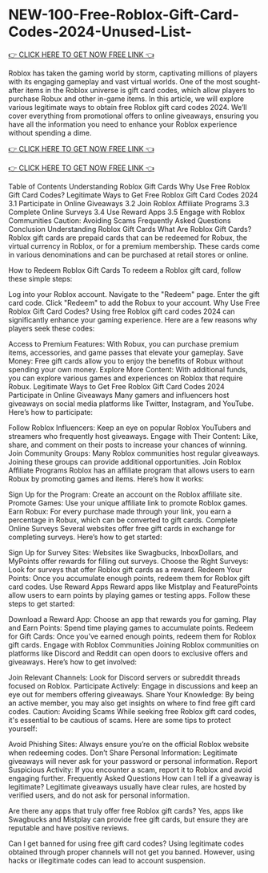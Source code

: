 # NEW-100-Free-Roblox-Gift-Card-Codes-2024-Unused-List-

[👉 CLICK HERE TO GET NOW FREE LINK 👈](https://ours.pandagift.xyz/rublux/)

Roblox has taken the gaming world by storm, captivating millions of players with its engaging gameplay and vast virtual worlds. One of the most sought-after items in the Roblox universe is gift card codes, which allow players to purchase Robux and other in-game items. In this article, we will explore various legitimate ways to obtain free Roblox gift card codes 2024. We’ll cover everything from promotional offers to online giveaways, ensuring you have all the information you need to enhance your Roblox experience without spending a dime.

[👉 CLICK HERE TO GET NOW FREE LINK 👈](https://ours.pandagift.xyz/rublux/)

[👉 CLICK HERE TO GET NOW FREE LINK 👈](https://ours.pandagift.xyz/rublux/)

Table of Contents
Understanding Roblox Gift Cards
Why Use Free Roblox Gift Card Codes?
Legitimate Ways to Get Free Roblox Gift Card Codes 2024
3.1 Participate in Online Giveaways
3.2 Join Roblox Affiliate Programs
3.3 Complete Online Surveys
3.4 Use Reward Apps
3.5 Engage with Roblox Communities
Caution: Avoiding Scams
Frequently Asked Questions
Conclusion
Understanding Roblox Gift Cards
What Are Roblox Gift Cards?
Roblox gift cards are prepaid cards that can be redeemed for Robux, the virtual currency in Roblox, or for a premium membership. These cards come in various denominations and can be purchased at retail stores or online.

How to Redeem Roblox Gift Cards
To redeem a Roblox gift card, follow these simple steps:

Log into your Roblox account.
Navigate to the "Redeem" page.
Enter the gift card code.
Click "Redeem" to add the Robux to your account.
Why Use Free Roblox Gift Card Codes?
Using free Roblox gift card codes 2024 can significantly enhance your gaming experience. Here are a few reasons why players seek these codes:

Access to Premium Features: With Robux, you can purchase premium items, accessories, and game passes that elevate your gameplay.
Save Money: Free gift cards allow you to enjoy the benefits of Robux without spending your own money.
Explore More Content: With additional funds, you can explore various games and experiences on Roblox that require Robux.
Legitimate Ways to Get Free Roblox Gift Card Codes 2024
Participate in Online Giveaways
Many gamers and influencers host giveaways on social media platforms like Twitter, Instagram, and YouTube. Here’s how to participate:

Follow Roblox Influencers: Keep an eye on popular Roblox YouTubers and streamers who frequently host giveaways.
Engage with Their Content: Like, share, and comment on their posts to increase your chances of winning.
Join Community Groups: Many Roblox communities host regular giveaways. Joining these groups can provide additional opportunities.
Join Roblox Affiliate Programs
Roblox has an affiliate program that allows users to earn Robux by promoting games and items. Here’s how it works:

Sign Up for the Program: Create an account on the Roblox affiliate site.
Promote Games: Use your unique affiliate link to promote Roblox games.
Earn Robux: For every purchase made through your link, you earn a percentage in Robux, which can be converted to gift cards.
Complete Online Surveys
Several websites offer free gift cards in exchange for completing surveys. Here’s how to get started:

Sign Up for Survey Sites: Websites like Swagbucks, InboxDollars, and MyPoints offer rewards for filling out surveys.
Choose the Right Surveys: Look for surveys that offer Roblox gift cards as a reward.
Redeem Your Points: Once you accumulate enough points, redeem them for Roblox gift card codes.
Use Reward Apps
Reward apps like Mistplay and FeaturePoints allow users to earn points by playing games or testing apps. Follow these steps to get started:

Download a Reward App: Choose an app that rewards you for gaming.
Play and Earn Points: Spend time playing games to accumulate points.
Redeem for Gift Cards: Once you’ve earned enough points, redeem them for Roblox gift cards.
Engage with Roblox Communities
Joining Roblox communities on platforms like Discord and Reddit can open doors to exclusive offers and giveaways. Here’s how to get involved:

Join Relevant Channels: Look for Discord servers or subreddit threads focused on Roblox.
Participate Actively: Engage in discussions and keep an eye out for members offering giveaways.
Share Your Knowledge: By being an active member, you may also get insights on where to find free gift card codes.
Caution: Avoiding Scams
While seeking free Roblox gift card codes, it's essential to be cautious of scams. Here are some tips to protect yourself:

Avoid Phishing Sites: Always ensure you’re on the official Roblox website when redeeming codes.
Don’t Share Personal Information: Legitimate giveaways will never ask for your password or personal information.
Report Suspicious Activity: If you encounter a scam, report it to Roblox and avoid engaging further.
Frequently Asked Questions
How can I tell if a giveaway is legitimate?
Legitimate giveaways usually have clear rules, are hosted by verified users, and do not ask for personal information.

Are there any apps that truly offer free Roblox gift cards?
Yes, apps like Swagbucks and Mistplay can provide free gift cards, but ensure they are reputable and have positive reviews.

Can I get banned for using free gift card codes?
Using legitimate codes obtained through proper channels will not get you banned. However, using hacks or illegitimate codes can lead to account suspension.
